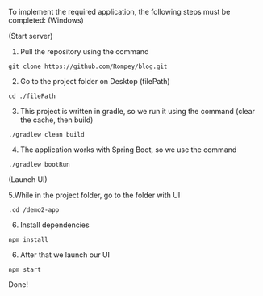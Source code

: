 To implement the required application, the following steps must be completed: (Windows)

(Start server)

1. Pull the repository using the command
```
git clone https://github.com/Rompey/blog.git
```
2. Go to the project folder on Desktop (filePath)
```
cd ./filePath
```
3. This project is written in gradle, so we run it using the command
(clear the cache, then build)
```
./gradlew clean build
```
4. The application works with Spring Boot, so we use the command
```
./gradlew bootRun
```

(Launch UI)

5.While in the project folder, go to the folder with UI
```
.cd /demo2-app
```
6. Install dependencies
```
npm install
```
6. After that we launch our UI
```
npm start
```
Done!
